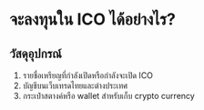 # จะลงทุนใน ICO ได้อย่างไร?

## วัสดุอุปกรณ์
1. รายชื่อเหรียญที่กำลังเปิดหรือกำลังจะเปิด ICO
1. บัญชีบนเว็บเทรดไทยและต่างประเทศ
1. กระเป๋าสตางค์หรือ wallet สำหรับเก็บ crypto currency

